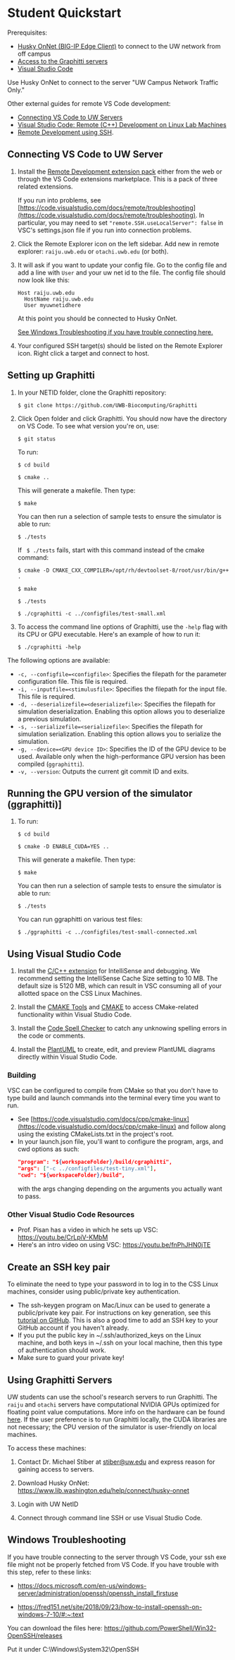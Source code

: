 # Student Quickstart
Prerequisites:
- [Husky OnNet (BIG-IP Edge Client)](https://www.lib.washington.edu/help/connect/husky-onnet) to connect to the UW network from off campus
- [Access to the Graphitti servers](#using-graphitti-servers)
- [Visual Studio Code](https://code.visualstudio.com/)

Use Husky OnNet to connect to the server "UW Campus Network Traffic Only."

Other external guides for remote VS Code development:
- [Connecting VS Code to UW Servers](http://depts.washington.edu/cssuwb/wiki/write_high_quality_c_code#visual_studio_code)
- [Visual Studio Code: Remote (C++) Development on Linux Lab Machines](http://depts.washington.edu/cssuwb/wiki/vsc_and_remote_development)
- [Remote Development using SSH](https://code.visualstudio.com/docs/remote/ssh). 

## Connecting VS Code to UW Server
1. Install the [Remote Development extension pack](https://marketplace.visualstudio.com/items?itemName=ms-vscode-remote.vscode-remote-extensionpack) either from the web or through the VS Code extensions marketplace. This is a pack of three related extensions.

    If you run into problems, see [https://code.visualstudio.com/docs/remote/troubleshooting](https://code.visualstudio.com/docs/remote/troubleshooting). In particular, you may need to set `"remote.SSH.useLocalServer": false` in VSC's settings.json file if you run into connection problems.
   
2. Click the Remote Explorer icon on the left sidebar. Add new in remote explorer: `raiju.uwb.edu` or `otachi.uwb.edu` (or both).
   
3. It will ask if you want to update your config file. Go to the config file and add a line with `User` and your uw net id to the file. The config file should now look like this: 

    ``` 
    Host raiju.uwb.edu
      HostName raiju.uwb.edu
      User myuwnetidhere
    ```

    At this point you should be connected to Husky OnNet. 
    
    [See Windows Troubleshooting if you have trouble connecting here.](#windows-troubleshooting)

4. Your configured SSH target(s) should be listed on the Remote Explorer icon. Right click a target and connect to host.

## Setting up Graphitti
1. In your NETID folder, clone the Graphitti repository:

    ```
    $ git clone https://github.com/UWB-Biocomputing/Graphitti
    ```

2. Click Open folder and click Graphitti. You should now have the directory on VS Code. To see what version you're on, use: 

    ```
    $ git status
    ```

    To run:

    ```
    $ cd build

    $ cmake .. 
    ```

    This will generate a makefile. Then type:

    ```
    $ make
    ```

    You can then run a selection of sample tests to ensure the simulator is able to run:

    ```
    $ ./tests
    ```

    If ` $ ./tests` fails, start with this command instead of the cmake command: 

    ```
    $ cmake -D CMAKE_CXX_COMPILER=/opt/rh/devtoolset-8/root/usr/bin/g++ .

    $ make

    $ ./tests

    $ ./cgraphitti -c ../configfiles/test-small.xml
    ```
    
3. To access the command line options of Graphitti, use the `-help` flag with its CPU or GPU executable. Here's an example of how to run it:

    ```
    $ ./cgraphitti -help
    ```

The following options are available:

- `-c, --configfile=<configfile>`: Specifies the filepath for the parameter configuration file. This file is required.
- `-i, --inputfile=<stimulusfile>`: Specifies the filepath for the input file. This file is required.
- `-d, --deserializefile=<deserializefile>`: Specifies the filepath for simulation deserialization. Enabling this option allows you to deserialize a previous simulation.
- `-s, --serializefile=<serializefile>`: Specifies the filepath for simulation serialization. Enabling this option allows you to serialize the simulation.
- `-g, --device=<GPU device ID>`: Specifies the ID of the GPU device to be used. Available only when the
high-performance GPU version has been compiled (`ggraphitti`).
- `-v, --version`: Outputs the current git commit ID and exits.

## Running the GPU version of the simulator (ggraphitti)]
1. To run:

    ```
    $ cd build

    $ cmake -D ENABLE_CUDA=YES .. 
    ```

    This will generate a makefile. Then type:

    ```
    $ make
    ```

    You can then run a selection of sample tests to ensure the simulator is able to run:

    ```
    $ ./tests
    ```

    You can run ggraphitti on various test files:

    ```
    $ ./ggraphitti -c ../configfiles/test-small-connected.xml
    ```


## Using Visual Studio Code 
1. Install the [C/C++ extension](https://marketplace.visualstudio.com/items?itemName=ms-vscode.cpptools) for IntelliSense and debugging. We recommend setting the IntelliSense Cache Size setting to 10 MB. The default size is 5120 MB, which can result in VSC consuming all of your allotted space on the CSS Linux Machines.

2. Install the [CMAKE Tools](https://marketplace.visualstudio.com/items?itemName=ms-vscode.cmake-tools) and [CMAKE](https://marketplace.visualstudio.com/items?itemName=twxs.cmake) to access CMake-related functionality within Visual Studio Code.

3. Install the [Code Spell Checker](https://marketplace.visualstudio.com/items?itemName=streetsidesoftware.code-spell-checker) to catch any unknowing spelling errors in the code or comments.

4. Install the [PlantUML](https://marketplace.visualstudio.com/items?itemName=jebbs.plantuml) to create, edit, and preview PlantUML diagrams directly within Visual Studio Code.

### Building
VSC can be configured to compile from CMake so that you don't have to type build and launch commands into the terminal every time you want to run. 
- See [https://code.visualstudio.com/docs/cpp/cmake-linux](https://code.visualstudio.com/docs/cpp/cmake-linux) and follow along using the existing CMakeLists.txt in the project's root.
- In your launch.json file, you'll want to configure the program, args, and cwd options as such:
    ```json
    "program": "${workspaceFolder}/build/cgraphitti",
    "args": ["-c ../configfiles/test-tiny.xml"],
    "cwd": "${workspaceFolder}/build",
    ```
    with the args changing depending on the arguments you actually want to pass.

### Other Visual Studio Code Resources
- Prof. Pisan has a video in which he sets up VSC: https://youtu.be/CrLpiV-KMbM
- Here's an intro video on using VSC: https://youtu.be/fnPhJHN0jTE

## Create an SSH key pair
To eliminate the need to type your password in to log in to the CSS Linux machines, consider using public/private key authentication. 
- The ssh-keygen program on Mac/Linux can be used to generate a public/private key pair. For instructions on key generation, see this [tutorial on GitHub](https://docs.github.com/en/github/authenticating-to-github/connecting-to-github-with-ssh/generating-a-new-ssh-key-and-adding-it-to-the-ssh-agent). This is also a good time to add an SSH key to your GitHub account if you haven't already.
- If you put the public key in ~/.ssh/authorized_keys on the Linux machine, and both keys in ~/.ssh on your local machine, then this type of authentication should work. 
- Make sure to guard your private key!

## Using Graphitti Servers
UW students can use the school's research servers to run Graphitti. The `raiju` and `otachi` servers have computational NVIDIA GPUs optimized for floating point value computations. More info on the hardware can be found [here](http://depts.washington.edu/cssuwb/wiki/computing_resources#raijuuwbedu). If the user preference is to run Graphitti locally, the CUDA libraries are not necessary; the CPU version of the simulator is user-friendly on local machines.

To access these machines:

1. Contact Dr. Michael Stiber at [stiber@uw.edu](mailto:stiber@uw.edu) and express reason for gaining access to servers.
   
2. Download Husky OnNet: https://www.lib.washington.edu/help/connect/husky-onnet

3. Login with UW NetID
   
4. Connect through command line SSH or use Visual Studio Code.

## Windows Troubleshooting
If you have trouble connecting to the server through VS Code, your ssh exe file might not be properly fetched from VS Code. If you have trouble with this step, refer to these links: 

- https://docs.microsoft.com/en-us/windows-server/administration/openssh/openssh_install_firstuse

- https://fred151.net/site/2018/09/23/how-to-install-openssh-on-windows-7-10/#:~:text

You can download the files here: https://github.com/PowerShell/Win32-OpenSSH/releases

Put it under C:\Windows\System32\OpenSSH
